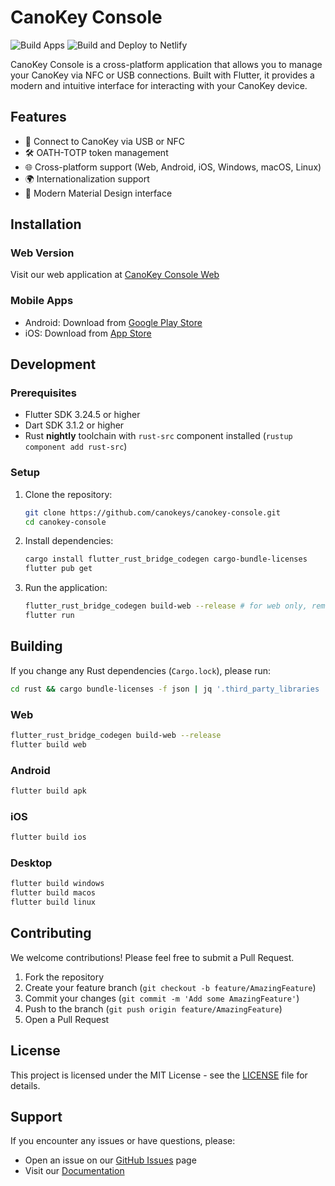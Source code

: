 # CanoKey Console

![Build Apps](https://github.com/canokeys/canokey-console/actions/workflows/build.yml/badge.svg)
![Build and Deploy to Netlify](https://github.com/canokeys/canokey-console/actions/workflows/netlify.yml/badge.svg)

CanoKey Console is a cross-platform application that allows you to manage your CanoKey via NFC or USB connections. Built with Flutter, it provides a modern and intuitive interface for interacting with your CanoKey device.

## Features

- 🔌 Connect to CanoKey via USB or NFC
- 🛠️ OATH-TOTP token management
- 🌐 Cross-platform support (Web, Android, iOS, Windows, macOS, Linux)
- 🌍 Internationalization support
- 🎨 Modern Material Design interface

## Installation

### Web Version

Visit our web application at [CanoKey Console Web](https://console.canokeys.org)

### Mobile Apps

- Android: Download from [Google Play Store](https://play.google.com/store/apps/details?id=org.canokeys.console)
- iOS: Download from [App Store](https://apps.apple.com/app/canokey-console/id1234567890)

## Development

### Prerequisites

- Flutter SDK 3.24.5 or higher
- Dart SDK 3.1.2 or higher
- Rust **nightly** toolchain with `rust-src` component installed (`rustup component add rust-src`)

### Setup

1. Clone the repository:
   ```bash
   git clone https://github.com/canokeys/canokey-console.git
   cd canokey-console
   ```

2. Install dependencies:
   ```bash
   cargo install flutter_rust_bridge_codegen cargo-bundle-licenses
   flutter pub get
   ```

3. Run the application:
   ```bash
   flutter_rust_bridge_codegen build-web --release # for web only, remove --release for debug Rust build (very slow when decoding qrcode!)
   flutter run
   ```

## Building

If you change any Rust dependencies (`Cargo.lock`), please run:

```bash
cd rust && cargo bundle-licenses -f json | jq '.third_party_libraries | del(.[].licenses)' > THIRD_PARTY_LICENSES.json
```

### Web

```bash
flutter_rust_bridge_codegen build-web --release
flutter build web
```

### Android

```bash
flutter build apk
```

### iOS

```bash
flutter build ios
```

### Desktop

```bash
flutter build windows
flutter build macos
flutter build linux
```

## Contributing

We welcome contributions! Please feel free to submit a Pull Request.

1. Fork the repository
2. Create your feature branch (`git checkout -b feature/AmazingFeature`)
3. Commit your changes (`git commit -m 'Add some AmazingFeature'`)
4. Push to the branch (`git push origin feature/AmazingFeature`)
5. Open a Pull Request

## License

This project is licensed under the MIT License - see the [LICENSE](LICENSE) file for details.

## Support

If you encounter any issues or have questions, please:
- Open an issue on our [GitHub Issues](https://github.com/canokeys/canokey-console/issues) page
- Visit our [Documentation](https://docs.canokeys.org)
